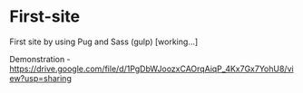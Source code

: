 # First-site
First site by using Pug and Sass (gulp) [working...]

Demonstration - https://drive.google.com/file/d/1PgDbWJoozxCAOrqAiqP_4Kx7Gx7YohU8/view?usp=sharing
